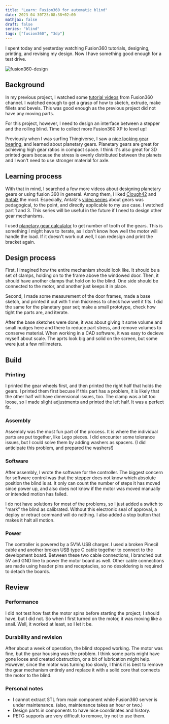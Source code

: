 ```yaml
---
title: "Learn: Fusion360 for automatic blind"
date: 2023-04-30T23:08:38+02:00
mathjax: false
draft: false
series: "blind"
tags: ["fusion360", "3dp"]
---
```


I spent today and yesterday watching Fusion360 tutorials, designing, printing, and revising my design. Now I have something good enough for a test drive.

![fusion360-design](/images/fusion360-design.png)

## Background

In my previous project, I watched some [tutorial videos](https://www.youtube.com/watch?v=ZuGrzSHuYz4) from Fusion360 channel. I watched enough to get a grasp of how to sketch, extrude, make fillets and bevels. This was good enough as the previous project did not have any moving parts.

For this project, however, I need to design an interface between a stepper and the rolling blind. Time to collect more Fusion360 XP to level up!

Previously when I was surfing Thingiverse, I saw a [nice looking gear bearing](https://www.thingiverse.com/thing:53451), and learned about planetary gears. Planetary gears are great for achieving high gear ratios in compact space. I think it's also great for 3D printed gears because the stress is evenly distributed between the planets and I won't need to use stronger material for axle.

## Learning process

With that in mind, I searched a few more videos about designing planetary gears or using fusion 360 in general. Among them, I liked [Clough42](https://www.youtube.com/@Clough42) and [Antalz](https://www.youtube.com/@antalz) the most. Especially, Antalz's [video series](https://www.youtube.com/watch?v=71dn-eVdSmc) about gears was pedagogical, to the point, and directly applicable to my use case. I watched part 1 and 3. This series will be useful in the future if I need to design other gear mechanisms.

I used [planetary gear calculator](https://www.thecatalystis.com/gears/) to get number of tooth of the gears. This is something I might have to iterate, as I don't know how well the motor will handle the load. If it doesn't work out well, I can redesign and print the bracket again.

## Design process

First, I imagined how the entire mechanism should look like. It should be a set of clamps, holding on to the frame above the windowed door. Then, it should have another clamps that hold on to the blind. One side should be connected to the motor, and another just keeps it in place.

Second, I made some measurement of the door frames, made a base sketch, and printed it out with 1 mm thickness to check how well it fits. I did the same for the planetary gear set; make a small prototype, check how tight the parts are, and iterate.

After the base sketches were done, it was about giving it some volume and small nudges here and there to reduce part stress, and remove volumes to conserve material. When working in a CAD software, it was easy to decieve myself about scale. The aprts look big and solid on the screen, but some were just a few millimeters.

## Build

### Printing

I printed the gear wheels first, and then printed the right half that holds the gears. I printed them first becuse if this part has a problem, it is likely that the other half will have dimensional issues, too. The clamp was a bit too loose, so I made slight adjustments and printed the left half. It was a perfect fit.

### Assembly

Assembly was the most fun part of the process. It is where the individual parts are put together, like Lego pieces. I did encounter some tolerance issues, but I could solve them by adding washers as spacers. (I did anticipate this problem, and prepared the washers!)

### Software

After assembly, I wrote the software for the controller. The biggest concern for software control was that the stepper does not know which absolute position the blind is at. It only can count the number of steps it has moved since power up, and also does not know if the motor was moved manually or intended motion has failed.

I do not have solutions for most of the problems, so I just added a switch to "mark" the blind as calibrated. Without this electronic seal of approval, a deploy or retract command will do nothing. I also added a stop button that makes it halt all motion.

### Power

The controller is powered by a 5V1A USB charger. I used a broken Pinecil cable and another broken USB type C cable together to connect to the development board. Between these two cable connections, I branched out 5V and GND line to power the motor board as well. Other cable connections are made using header pins and receptacles, so no desoldering is required to detach the boards.

## Review

### Performance

I did not test how fast the motor spins before starting the project; I should have, but I did not. So when I first turned on the motor, it was moving like a snail. Well, it worked at least, so I let it be.

### Durability and revision

After about a week of operation, the blind stopped working. The motor was fine, but the gear housing was the problem. I think some parts might have gone loose and created obstruction, or a bit of lubrication might help. However, since the motor was turning too slowly, I think it is best to remove the gear mechanism entirely and replace it with a solid core that connects the motor to the blind.

### Personal notes

- I cannot extract STL from main component while Fusion360 server is under maintenance. (also, maintenance takes an hour or two.)
- Design parts in components to have nice coordinates and history.
- PETG supports are very difficult to remove, try not to use them.
